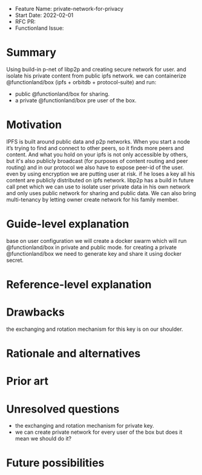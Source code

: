 - Feature Name: private-network-for-privacy
- Start Date: 2022-02-01
- RFC PR: 
- Functionland Issue: 

# Summary
[summary]: #summary

Using build-in p-net of libp2p and creating secure network for user. and isolate his private content from public ipfs 
network. we can containerize @functionland/box (ipfs + orbitdb + protocol-suite) and run:
- public  @functionland/box for sharing.
- a private @functionland/box pre user of the box.

# Motivation
[motivation]: #motivation

IPFS is built around public data and p2p networks. When you start a node it’s trying to find and connect to other peers,
so it finds more peers and content. And what you hold on your ipfs is not only accessible by others, but it's also
publicly broadcast (for purposes of content routing and peer routing) and in our protocol we also have to expose peer-id
of the user. even by using encryption we are putting user at risk. if he loses a key all his content are publicly distributed
on ipfs network. libp2p has a build in future call pnet which we can use to isolate user private data in his own network
and only uses public network for sharing and public data. 
We can also bring multi-tenancy by letting owner create network for his family member. 

# Guide-level explanation
[guide-level-explanation]: #guide-level-explanation
base on user configuration we will create a docker swarm which will run @functionland/box in private and public mode.
for creating a private @functionland/box we need to generate key and share it using docker secret.

# Reference-level explanation
[reference-level-explanation]: #reference-level-explanation



# Drawbacks
[drawbacks]: #drawbacks

the exchanging and rotation mechanism for this key is on our shoulder.

# Rationale and alternatives
[rationale-and-alternatives]: #rationale-and-alternatives


# Prior art
[prior-art]: #prior-art


# Unresolved questions
[unresolved-questions]: #unresolved-questions
- the exchanging and rotation mechanism for private key.
- we can create private network for every user of the box but does it mean we should do it?


# Future possibilities
[future-possibilities]: #future-possibilities

